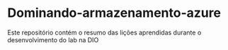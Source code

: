 # Dominando-armazenamento-azure
Este repositório contém o resumo das lições aprendidas durante o desenvolvimento do lab na DIO
